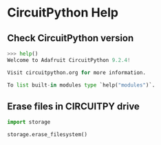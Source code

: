# CircuitPython Help



## Check CircuitPython version

```python
>>> help()
Welcome to Adafruit CircuitPython 9.2.4!

Visit circuitpython.org for more information.

To list built-in modules type `help("modules")`.
```

## Erase files in CIRCUITPY drive

```python
import storage

storage.erase_filesystem()

```


